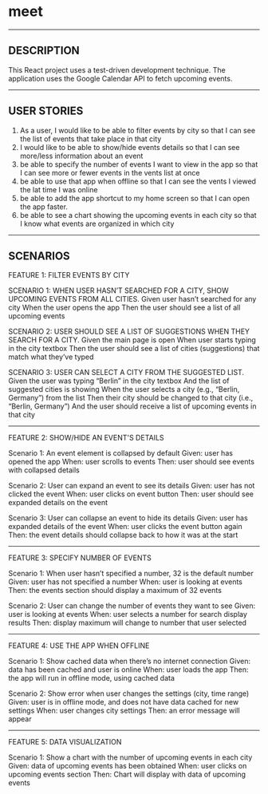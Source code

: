 # meet

---

## DESCRIPTION

This React project uses a test-driven development technique. The application uses the Google Calendar API to fetch upcoming events.

---

## USER STORIES

1. As a user, I would like to be able to filter events by city so that I can see the list of events that take place in that city
2. I would like to be able to show/hide events details so that I can see more/less information about an event
3. be able to specify the number of events I want to view in the app so that I can see more or fewer events in the vents list at once
4. be able to use that app when offline so that I can see the vents I viewed the lat time I was online
5. be able to add the app shortcut to my home screen so that I can open the app faster.
6. be able to see a chart showing the upcoming events in each city so that I know what events are organized in which city

---

## SCENARIOS

FEATURE 1: FILTER EVENTS BY CITY

SCENARIO 1: WHEN USER HASN’T SEARCHED FOR A CITY, SHOW UPCOMING EVENTS FROM ALL CITIES.
Given user hasn’t searched for any city
When the user opens the app
Then the user should see a list of all upcoming events

SCENARIO 2: USER SHOULD SEE A LIST OF SUGGESTIONS WHEN THEY SEARCH FOR A CITY.
Given the main page is open
When user starts typing in the city textbox
Then the user should see a list of cities (suggestions) that match what they’ve typed

SCENARIO 3: USER CAN SELECT A CITY FROM THE SUGGESTED LIST.
Given the user was typing “Berlin” in the city textbox
And the list of suggested cities is showing
When the user selects a city (e.g., “Berlin, Germany”) from the list
Then their city should be changed to that city (i.e., “Berlin, Germany”)
And the user should receive a list of upcoming events in that city

---

FEATURE 2: SHOW/HIDE AN EVENT'S DETAILS

Scenario 1: An event element is collapsed by default
Given: user has opened the app
When: user scrolls to events
Then: user should see events with collapsed details

Scenario 2: User can expand an event to see its details
Given: user has not clicked the event
When: user clicks on event button
Then: user should see expanded details on the event

Scenario 3: User can collapse an event to hide its details
Given: user has expanded details of the event
When: user clicks the event button again
Then: the event details should collapse back to how it was at the start

---

FEATURE 3: SPECIFY NUMBER OF EVENTS

Scenario 1: When user hasn’t specified a number, 32 is the default number
Given: user has not specified a number
When: user is looking at events
Then: the events section should display a maximum of 32 events

Scenario 2: User can change the number of events they want to see
Given: user is looking at events
When: user selects a number for search display results
Then: display maximum will change to number that user selected

---

FEATURE 4: USE THE APP WHEN OFFLINE

Scenario 1: Show cached data when there’s no internet connection
Given: data has been cached and user is online
When: user loads the app
Then: the app will run in offline mode, using cached data

Scenario 2: Show error when user changes the settings (city, time range)
Given: user is in offline mode, and does not have data cached for new settings
When: user changes city settings
Then: an error message will appear

---

FEATURE 5: DATA VISUALIZATION

Scenario 1: Show a chart with the number of upcoming events in each city
Given: data of upcoming events has been obtained
When: user clicks on upcoming events section
Then: Chart will display with data of upcoming events
